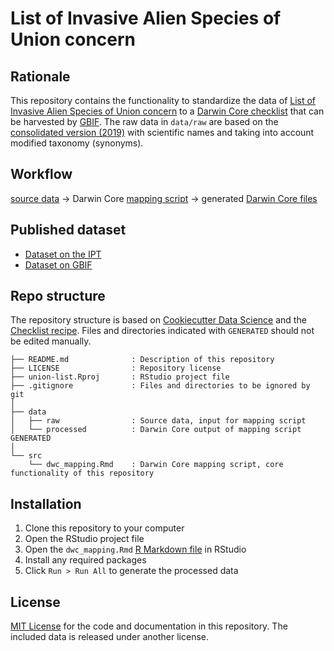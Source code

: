 # List of Invasive Alien Species of Union concern

## Rationale

This repository contains the functionality to standardize the data of [List of Invasive Alien Species of Union concern](https://ec.europa.eu/environment/nature/invasivealien/list/index_en.htm) to a [Darwin Core checklist](https://www.gbif.org/dataset-classes) that can be harvested by [GBIF](http://www.gbif.org). The raw data in `data/raw` are based on the [consolidated version (2019)](https://ec.europa.eu/environment/nature/invasivealien/docs/R_2016_1141_Union-list-2019-consolidation.pdf) with scientific names and taking into account modified taxonomy (synonyms).

## Workflow

[source data](data/raw) → Darwin Core [mapping script](src/dwc_mapping.Rmd) → generated [Darwin Core files](data/processed)

## Published dataset

<!-- This section provides links to the published dataset. Obviously, you'll only be able to add those links once you have published your dataset. 😋 -->

* [Dataset on the IPT](<!-- Add the URL of the dataset on the IPT here -->)
* [Dataset on GBIF](<!-- Add the DOI of the dataset on GBIF here -->)

## Repo structure

The repository structure is based on [Cookiecutter Data Science](http://drivendata.github.io/cookiecutter-data-science/) and the [Checklist recipe](https://github.com/trias-project/checklist-recipe). Files and directories indicated with `GENERATED` should not be edited manually.

```
├── README.md              : Description of this repository
├── LICENSE                : Repository license
├── union-list.Rproj       : RStudio project file
├── .gitignore             : Files and directories to be ignored by git
│
├── data
│   ├── raw                : Source data, input for mapping script
│   └── processed          : Darwin Core output of mapping script GENERATED
│
└── src
    └── dwc_mapping.Rmd    : Darwin Core mapping script, core functionality of this repository
```

## Installation

1. Clone this repository to your computer
2. Open the RStudio project file
3. Open the `dwc_mapping.Rmd` [R Markdown file](https://rmarkdown.rstudio.com/) in RStudio
4. Install any required packages
5. Click `Run > Run All` to generate the processed data

## License

[MIT License](LICENSE) for the code and documentation in this repository. The included data is released under another license.
